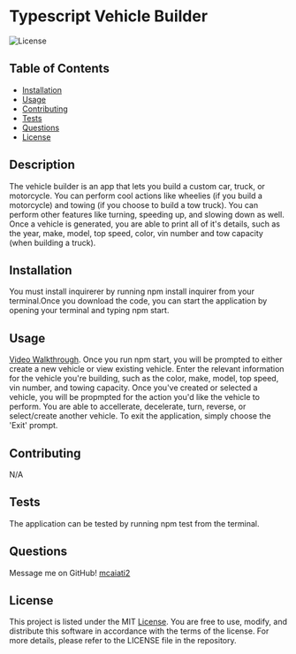 # Typescript Vehicle Builder
![License](https://img.shields.io/badge/License-MIT-blue.svg)


## Table of Contents
- [Installation](#installation)
- [Usage](#usage)
- [Contributing](#contributing)
- [Tests](#tests)
- [Questions](#questions)
- [License](#license)


## Description
The vehicle builder is an app that lets you build a custom car, truck, or motorcycle. You can perform cool actions like wheelies (if you build a motorcycle) and towing (if you choose to build a tow truck). You can perform other features like turning, speeding up, and slowing down as well. Once a vehicle is generated, you are able to print all of it's details, such as the year, make, model, top speed, color, vin number and tow capacity (when building a truck).

## Installation
You must install inquirerer by running npm install inquirer from your terminal.Once you download the code, you can start the application by opening your terminal and typing npm start.

## Usage
[Video Walkthrough](https://drive.google.com/file/d/1Tww5K8i9IeRnXmb7tVbzRsxHZc_LxPB9/view?usp=sharing).
Once you run npm start, you will be prompted to either create a new vehicle or view existing vehicle. Enter the relevant information for the vehicle you're building, such as the color, make, model, top speed, vin number, and towing capacity. Once you've created or selected a vehicle, you will be propmpted for the action you'd like the vehicle to perform. You are able to accellerate, decelerate, turn, reverse, or select/create another vehicle. To exit the application, simply choose the 'Exit' prompt.

## Contributing
N/A

## Tests
The application can be tested by running npm test from the terminal.

## Questions
Message me on GitHub! [mcaiati2](https://github.com/mcaiati2)

## License
This project is listed under the MIT [License](https://opensource.org/licenses/MIT). You are free to use, modify, and distribute this software in accordance with the terms of the license. For more details, please refer to the LICENSE file in the repository.
